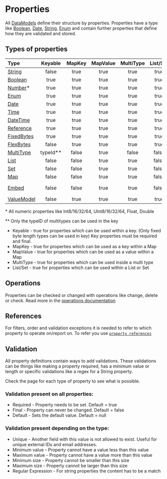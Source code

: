 # Properties

All [DataModels](../datamodel.md) define their structure by properties. Properties 
have a type like [Boolean](types/boolean.md), [Date](types/date.md), [String](types/string.md), 
[Enum](types/enum.md) and contain further properties that define how they are validated 
and stored.

## Types of properties

|Type                                     |Keyable |MapKey|MapValue|MultiType|List/Set|Indexable   |
|:----------------------------------------|:------:|:----:|:------:|:-------:|:------:|:----------:|
|[String](types/string.md)                |false   |true  |true    |true     |true    |true        |
|[Boolean](types/boolean.md)              |true    |true  |true    |true     |true    |true        |
|[Number](types/number.md)*               |true    |true  |true    |true     |true    |true        |
|[Enum](types/enum.md)                    |true    |true  |true    |true     |true    |true        |
|[Date](types/date.md)                    |true    |true  |true    |true     |true    |true        |
|[Time](types/time.md)                    |true    |true  |true    |true     |true    |true        |
|[DateTime](types/datetime.md)            |true    |true  |true    |true     |true    |true        |
|[Reference](types/reference.md)          |true    |true  |true    |true     |true    |true        |
|[FixedBytes](types/fixedBytes.md)        |true    |true  |true    |true     |true    |true        |
|[FlexBytes](types/flexBytes.md)          |false   |true  |true    |true     |true    |true        |
|[MultiType](types/multiType.md)          |typeId**|false |true    |false    |false   |true        |
|[List](types/list.md)                    |false   |false |true    |true     |false   |true        |
|[Set](types/set.md)                      |false   |false |true    |true     |false   |true        |
|[Map](types/map.md)                      |false   |false |true    |true     |false   |key only    |
|[Embed](types/embeddedValues.md)         |false   |false |true    |true     |false   |subProp only|
|[ValueModel](types/valueModel.md)        |false   |true  |true    |true     |true    |true        |

\* All numeric properties like Int8/16/32/64, UInt8/16/32/64, Float, Double 

\*\* Only the typeID of multitypes can be used in the key 


- Keyable - true for properties which can be used within a key. 
            (Only fixed byte length types can be used in key)
            Key properties must be required and final.
- MapKey - true for properties which can be used as a key within a Map
- MapValue - true for properties which can be used as a value within a Map
- MultiType - true for properties which can be used inside a multi type
- List/Set - true for properties which can be used within a List or Set

## Operations

Properties can be checked or changed with operations like change, delete or
check. Read more in the [operations documentation](operations.md)

## References
For filters, order and validation exceptions it is needed to refer
to which property to operate on/report on. To refer you use 
[`property references`](references.md)

## Validation

All property definitions contain ways to add validations. These validations
can be things like making a property required, has a minimum value or
length or specific validations like a regex for a String property.

Check the page for each type of property to see what is possible.

### Validation present on all properties:

* Required - Property needs to be set. Default = true
* Final - Property can never be changed. Default = false
* Default - Sets the default value. Default = null

### Validation present depending on the type:

* Unique - Another field with this value is not allowed to exist. Useful 
for unique external IDs and email addresses.
* Minimum value - Property cannot have a value less than this value
* Maximum value - Property cannot have a value more than this value
* Minimum size - Property cannot be smaller than this size
* Maximum size - Property cannot be larger than this size
* Regular Expression - For string properties the content has to be a match
